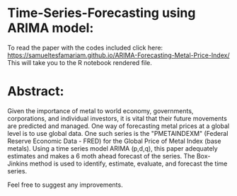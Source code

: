 # Time-Series-Forecasting using ARIMA model:
  To read the paper with the codes included click here: https://samueltesfamariam.github.io/ARIMA-Forecasting-Metal-Price-Index/
  This will take you to the R notebook rendered file.
  
# Abstract: 
  Given the importance of metal to world economy, governments, corporations, and individual investors, it is vital that their future movements are predicted and managed. One way of forecasting metal prices at a global level is to use global data. One such series is the "PMETAINDEXM" (Federal Reserve Economic Data - FRED) for the Global Price of Metal Index (base metals). Using a time series model ARIMA (p,d,q), this paper adequately estimates and makes a 6 moth ahead forecast of the series. The Box-Jinkins method is used to identify, estimate, evaluate, and forecast the time series.
  
Feel free to suggest any improvements.
